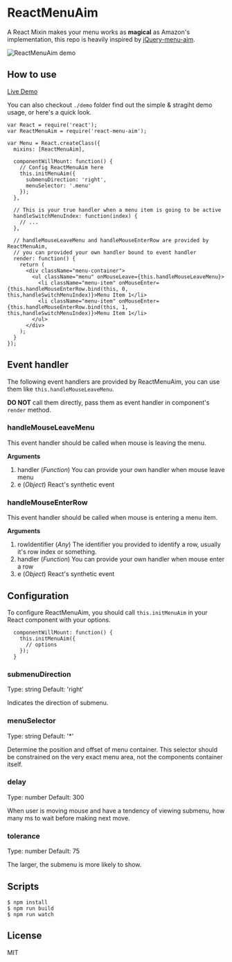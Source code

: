 ReactMenuAim
==============================================

A React Mixin makes your menu works as **magical** as Amazon's implementation, this repo is heavily inspired by [jQuery-menu-aim](https://github.com/kamens/jQuery-menu-aim/).

![ReactMenuAim demo](https://cloud.githubusercontent.com/assets/1336484/8591773/198d1d4a-265d-11e5-94b1-97071a591ab1.gif)

## How to use

[Live Demo](http://jasonslyvia.github.io/react-menu-aim/demo/index.html)

You can also checkout `./demo` folder find out the simple & stragiht demo usage, or here's a quick look.

```
var React = require('react');
var ReactMenuAim = require('react-menu-aim');

var Menu = React.createClass({
  mixins: [ReactMenuAim],

  componentWillMount: function() {
    // Config ReactMenuAim here
    this.initMenuAim({
      submenuDirection: 'right',
      menuSelector: '.menu'
    });
  },

  // This is your true handler when a menu item is going to be active
  handleSwitchMenuIndex: function(index) {
    // ...
  },

  // handleMouseLeaveMenu and handleMouseEnterRow are provided by ReactMenuAim,
  // you can provided your own handler bound to event handler
  render: function() {
    return (
      <div className="menu-container">
        <ul className="menu" onMouseLeave={this.handleMouseLeaveMenu}>
          <li className="menu-item" onMouseEnter={this.handleMouseEnterRow.bind(this, 0, this,handleSwitchMenuIndex)}>Menu Item 1</li>
          <li className="menu-item" onMouseEnter={this.handleMouseEnterRow.bind(this, 1, this,handleSwitchMenuIndex)}>Menu Item 1</li>
        </ul>
      </div>
    );
  }
});
```

## Event handler

The following event handlers are provided by ReactMenuAim, you can use them like `this.handleMouseLeaveMenu`.

**DO NOT** call them directly, pass them as event handler in component's `render` method.

### handleMouseLeaveMenu

This event handler should be called when mouse is leaving the menu.

**Arguments**

 1. handler (*Function*) You can provide your own handler when mouse leave menu
 2. e       (*Object*)   React's synthetic event


### handleMouseEnterRow

This event handler should be called when mouse is entering a menu item.

**Arguments**

 1. rowIdentifier (*Any*)   The identifier you provided to identify a row, usually it's row index or something.
 2. handler (*Function*)    You can provide your own handler when mouse enter a row
 3. e       (*Object*)      React's synthetic event

## Configuration

To configure ReactMenuAim, you should call `this.initMenuAim` in your React component with your options.

```
  componentWillMount: function() {
    this.initMenuAim({
      // options
    });
  }
```

### submenuDirection

Type: string  Default: 'right'

Indicates the direction of submenu.

### menuSelector

Type: string  Default: '*'

Determine the position and offset of menu container. This selector should be constrained on the very exact menu area, not the components container itself.

### delay

Type: number  Default: 300

When user is moving mouse and have a tendency of viewing submenu, how many ms to wait before making next move.

### tolerance

Type: number  Default: 75

The larger, the submenu is more likely to show.


## Scripts

```
$ npm install
$ npm run build
$ npm run watch
```

## License

MIT


